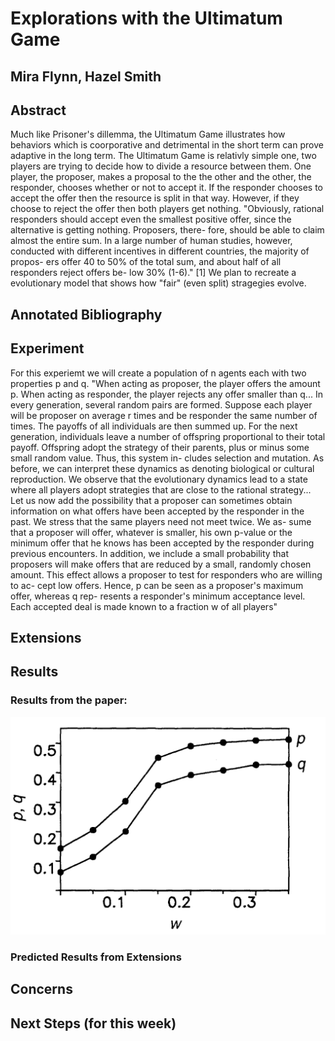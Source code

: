 # Explorations with the Ultimatum Game
## Mira Flynn, Hazel Smith

## Abstract

Much like Prisoner's dillemma, the Ultimatum Game illustrates how behaviors which is coorporative and detrimental in the short term can prove adaptive in the long term. The Ultimatum Game is relativly simple one, two players are trying to decide how to divide a resource between them. One player, the proposer, makes a proposal to the the other and the other, the responder, chooses whether or not to accept it. If the responder chooses to accept the offer then the resource is split in that way. However, if they choose to reject the offer then both players get nothing. "Obviously, rational responders should accept even the smallest positive offer, since the alternative is getting nothing. Proposers, there- fore, should be able to claim almost the entire sum. In a large number of human studies, however, conducted with different incentives in different countries, the majority of propos- ers offer 40 to 50% of the total sum, and about half of all responders reject offers be- low 30% (1-6)." [1] We plan to recreate a evolutionary model that shows how "fair" (even split) stragegies evolve. 

## Annotated Bibliography

## Experiment
For this experiemt we will create a population of n agents each with two properties p and q.
"When acting as proposer, the player offers the amount p. When acting as responder, the player rejects any offer smaller than q... In every generation, several random pairs are formed. Suppose each player will be proposer on average r times and be responder the same number of times. The payoffs of all individuals are then summed up. For the next generation, individuals leave a number of offspring proportional to their total payoff. Offspring adopt the strategy of their parents, plus or minus some small random value. Thus, this system in- cludes selection and mutation. As before, we can interpret these dynamics as denoting biological or cultural reproduction. We observe that the evolutionary dynamics lead to a state where all players adopt strategies that are close to the rational strategy... Let us now add the possibility that a proposer can sometimes obtain information on what offers have been accepted by the responder in the past. We stress that the same players need not meet twice. We as- sume that a proposer will offer, whatever is smaller, his own p-value or the minimum offer that he knows has been accepted by the responder during previous encounters. In addition, we include a small probability that proposers will make offers that are reduced by a small, randomly chosen amount. This effect allows a proposer to test for responders who are willing to ac- cept low offers. Hence, p can be seen as a proposer's maximum offer, whereas q rep- resents a responder's minimum acceptance level. Each accepted deal is made known to a fraction w of all players" 


## Extensions


## Results

### Results from the paper:
![Results From Paper](images/Expected_Results.jpg)


### Predicted Results from Extensions


## Concerns


## Next Steps (for this week)




